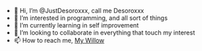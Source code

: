 - 👋 Hi, I’m @JustDesoroxxx, call me Desoroxxx
- 👀 I’m interested in programming, and all sort of things
- 🌱 I’m currently learning in self improvement
- 💞️ I’m looking to collaborate in everything that touch my interest
- 📫 How to reach me, [My Willow] 

[My Willow]: https://wlo.link/@Desoroxxx
